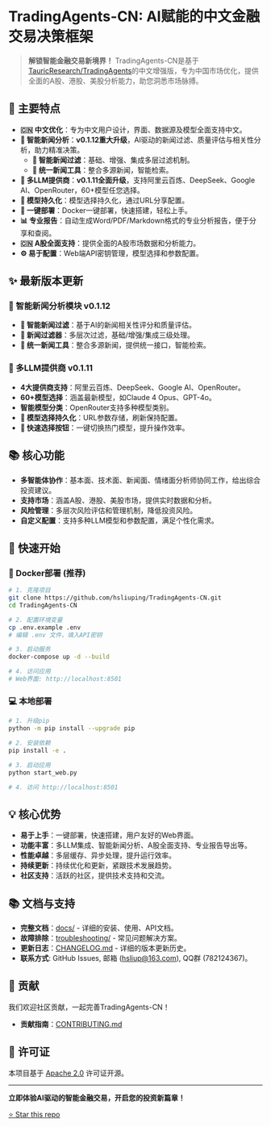 # TradingAgents-CN: AI赋能的中文金融交易决策框架

> **解锁智能金融交易新境界！** TradingAgents-CN是基于[TauricResearch/TradingAgents](https://github.com/TauricResearch/TradingAgents)的中文增强版，专为中国市场优化，提供全面的A股、港股、美股分析能力，助您洞悉市场脉搏。

## 🚀 主要特点

*   **🇨🇳 中文优化**：专为中文用户设计，界面、数据源及模型全面支持中文。
*   **🧠 智能新闻分析**：**v0.1.12重大升级**，AI驱动的新闻过滤、质量评估与相关性分析，助力精准决策。
    *   **📰 智能新闻过滤**：基础、增强、集成多层过滤机制。
    *   **📰 统一新闻工具**：整合多源新闻，智能检索。
*   **🤖 多LLM提供商**：**v0.1.11全面升级**，支持阿里云百炼、DeepSeek、Google AI、OpenRouter，60+模型任您选择。
*   **💾 模型持久化**：模型选择持久化，通过URL分享配置。
*   **🐳 一键部署**：Docker一键部署，快速搭建，轻松上手。
*   **📊 专业报告**：自动生成Word/PDF/Markdown格式的专业分析报告，便于分享和查阅。
*   **🇨🇳 A股全面支持**：提供全面的A股市场数据和分析能力。
*   **⚙️ 易于配置**：Web端API密钥管理，模型选择和参数配置。

## ✨ 最新版本更新

### 🧠 智能新闻分析模块 v0.1.12

*   **🚀 智能新闻过滤**：基于AI的新闻相关性评分和质量评估。
*   **🔧 新闻过滤器**：多层次过滤，基础/增强/集成三级处理。
*   **📰 统一新闻工具**：整合多源新闻，提供统一接口，智能检索。

### 🤖 多LLM提供商 v0.1.11

*   **4大提供商支持**：阿里云百炼、DeepSeek、Google AI、OpenRouter。
*   **60+模型选择**：涵盖最新模型，如Claude 4 Opus、GPT-4o。
*   **智能模型分类**：OpenRouter支持多种模型类别。
*   **💾 模型选择持久化**：URL参数存储，刷新保持配置。
*   **🎯 快速选择按钮**：一键切换热门模型，提升操作效率。

## 📚 核心功能

*   **多智能体协作**：基本面、技术面、新闻面、情绪面分析师协同工作，给出综合投资建议。
*   **支持市场**：涵盖A股、港股、美股市场，提供实时数据和分析。
*   **风险管理**：多层次风险评估和管理机制，降低投资风险。
*   **自定义配置**：支持多种LLM模型和参数配置，满足个性化需求。

## 🚀 快速开始

### 🐳 Docker部署 (推荐)

```bash
# 1. 克隆项目
git clone https://github.com/hsliuping/TradingAgents-CN.git
cd TradingAgents-CN

# 2. 配置环境变量
cp .env.example .env
# 编辑 .env 文件，填入API密钥

# 3. 启动服务
docker-compose up -d --build

# 4. 访问应用
# Web界面: http://localhost:8501
```

### 💻 本地部署

```bash
# 1. 升级pip
python -m pip install --upgrade pip

# 2. 安装依赖
pip install -e .

# 3. 启动应用
python start_web.py

# 4. 访问 http://localhost:8501
```

## 💡 核心优势

*   **易于上手**：一键部署，快速搭建，用户友好的Web界面。
*   **功能丰富**：多LLM集成、智能新闻分析、A股全面支持、专业报告导出等。
*   **性能卓越**：多层缓存、异步处理，提升运行效率。
*   **持续更新**：持续优化和更新，紧跟技术发展趋势。
*   **社区支持**：活跃的社区，提供技术支持和交流。

## 📚 文档与支持

*   **完整文档**：[docs/](./docs/) - 详细的安装、使用、API文档。
*   **故障排除**：[troubleshooting/](./docs/troubleshooting/) - 常见问题解决方案。
*   **更新日志**：[CHANGELOG.md](./docs/releases/CHANGELOG.md) - 详细的版本更新历史。
*   **联系方式**:  GitHub Issues, 邮箱 (hsliup@163.com), QQ群 (782124367)。

## 🔗 贡献

我们欢迎社区贡献，一起完善TradingAgents-CN！

*   **贡献指南**：[CONTRIBUTING.md](CONTRIBUTING.md)

## 📜 许可证

本项目基于 [Apache 2.0](LICENSE) 许可证开源。

---

**立即体验AI驱动的智能金融交易，开启您的投资新篇章！**

[⭐ Star this repo](https://github.com/hsliuping/TradingAgents-CN)
